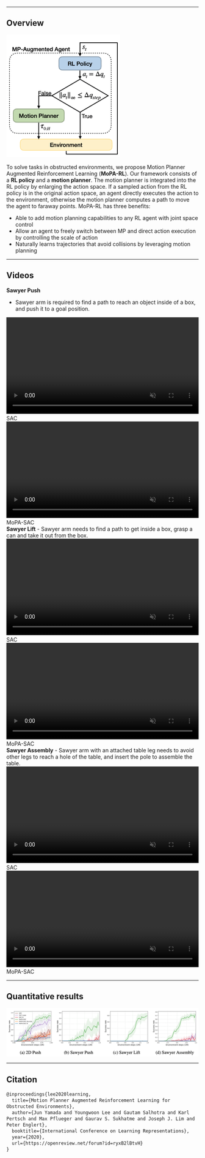
----

## Overview

![Architecture](./img/method.png "")

To solve tasks in obstructed environments, we propose Motion Planner Augmented Reinforcement Learning (<b>MoPA-RL</b>). Our framework consists of a <b>RL policy</b> and a <b>motion planner</b>. The motion planner is integrated into the RL policy by enlarging the action space. If a sampled action from the RL policy is in the original action space, an agent directly executes the action to the environment, otherwise the motion planner computes a path to move the agent to faraway points. MoPA-RL has three benefits:
<ul>
<li>Able to add motion planning capabilities to any RL agent with joint space control</li>
<li>Allow an agent to freely switch between MP and direct action execution  by controlling the scale of action</li>
<li>Naturally learns trajectories that avoid collisions by leveraging motion planning </li>
</ul>

----

## Videos

<span class="env-name"><b>Sawyer Push</b></span>
- Sawyer arm is required to find a path to reach an object inside of a box, and push it to a goal position.
<div class="w3-row-padding">
	<div class="w3-col s1 w3-center">
	</div>
	<div class="w3-col s5 w3-center">
		<video height="auto" width="100%" controls autoplay loop muted>
		  <source src="./video/sawyer_push_baseline.mp4" type="video/mp4">
		</video>
		<div class="method-name">SAC</div>
	</div>
	<div class="w3-col s5 w3-center">
		<video height="auto" width="100%" controls autoplay loop muted>
		  <source src="./video/sawyer_push_mopa.mp4" type="video/mp4">
		</video>
		<div class="method-name">MoPA-SAC</div>
	</div>
	<div class="w3-col s1 w3-center">
	</div>
</div>
<span class="env-name"><b>Sawyer Lift</b></span>
- Sawyer arm needs to find a path to get inside a box, grasp a can and take it out from the box. 
<div class="w3-row-padding">
	<div class="w3-col s1 w3-center">
	</div>
	<div class="w3-col s5 w3-center">
		<video height="auto" width="100%" controls autoplay loop muted>
		  <source src="./video/sawyer_lift_baseline.mp4" type="video/mp4">
		</video>
		<div class="method-name">SAC</div>
	</div>
	<div class="w3-col s5 w3-center">
		<video height="auto" width="100%" controls autoplay loop muted>
		  <source src="./video/sawyer_lift_mopa.mp4" type="video/mp4">
		</video>
		<div class="method-name">MoPA-SAC</div>
	</div>
	<div class="w3-col s1 w3-center">
	</div>
</div>
<span class="env-name"><b>Sawyer Assembly</b></span>
- Sawyer arm with an attached table leg needs to avoid other legs to reach a hole of the table, and insert the pole to assemble the table.
<div class="w3-row-padding">
	<div class="w3-col s1 w3-center">
	</div>
	<div class="w3-col s5 w3-center">
		<video height="auto" width="100%" controls autoplay loop muted>
		  <source src="./video/sawyer_assembly_baseline.mp4" type="video/mp4">
		</video>
		<div class="method-name">SAC</div>
	</div>
	<div class="w3-col s5 w3-center">
		<video height="auto" width="100%" controls autoplay loop muted>
		  <source src="./video/sawyer_assembly_mopa.mp4" type="video/mp4">
		</video>
		<div class="method-name">MoPA-SAC</div>
	</div>
	<div class="w3-col s1 w3-center">
	</div>
</div>

----

## Quantitative results

<!-- ![Success Rate](./img/result.png "") -->

<div class="w3-row-padding">
    <div "w3-col s12 w3-center">
        <img src="./img/result.png" alt="Success Rate" />
    </div>
</div>

----

## Citation
```
@inproceedings{lee2020learning,
  title={Motion Planner Augmented Reinforcement Learning for Obstructed Environments},
  author={Jun Yamada and Youngwoon Lee and Gautam Salhotra and Karl Pertsch and Max Pflueger and Gaurav S. Sukhatme and Joseph J. Lim and Peter Englert},
  booktitle={International Conference on Learning Representations},
  year={2020},
  url={https://openreview.net/forum?id=ryxB2lBtvH}
}
```
